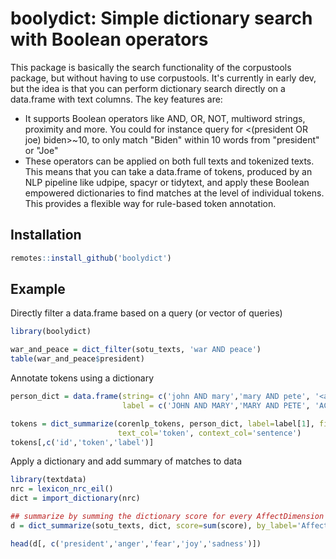 # boolydict: Simple dictionary search with Boolean operators

This package is basically the search functionality of the corpustools package,
but without having to use corpustools. It's currently in early dev, but the idea
is that you can perform dictionary search directly on a data.frame with
text columns. The key features are:

* It supports Boolean operators like AND, OR, NOT, multiword strings, proximity and more. You could for instance query for <(president OR joe) biden>~10, to only match "Biden" within 10 words from "president" or "Joe"
* These operators can be applied on both full texts and tokenized texts. This means that you can take a data.frame of tokens, produced by an NLP pipeline like udpipe, spacyr or tidytext, and apply these Boolean empowered dictionaries to find matches at the level of individual tokens. This provides a flexible way for rule-based token annotation.


## Installation

``` r
remotes::install_github('boolydict')
```

## Example

Directly filter a data.frame based on a query (or vector of queries)

``` r
library(boolydict)

war_and_peace = dict_filter(sotu_texts, 'war AND peace')
table(war_and_peace$president)
```

Annotate tokens using a dictionary

``` r
person_dict = data.frame(string= c('john AND mary','mary AND pete', '<according to>'),
                         label = c('JOHN AND MARY','MARY AND PETE', 'ACCORDING TO'))

tokens = dict_summarize(corenlp_tokens, person_dict, label=label[1], fill='',
                        text_col='token', context_col='sentence')
tokens[,c('id','token','label')]
```

Apply a dictionary and add summary of matches to data


``` r
library(textdata)
nrc = lexicon_nrc_eil()
dict = import_dictionary(nrc)

## summarize by summing the dictionary score for every AffectDimension label.
d = dict_summarize(sotu_texts, dict, score=sum(score), by_label='AffectDimension', fill=0)

head(d[, c('president','anger','fear','joy','sadness')])
```
